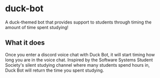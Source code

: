 # duck-bot
A duck-themed bot that provides support to students through timing the amount of time spent studying!

## What it does
Once you enter a discord voice chat with Duck Bot, it will start timing how long you are in the voice chat. Inspired by the Software Systems Student Society's silent studying channel where many students spend hours in, Duck Bot will return the time you spent studying.
